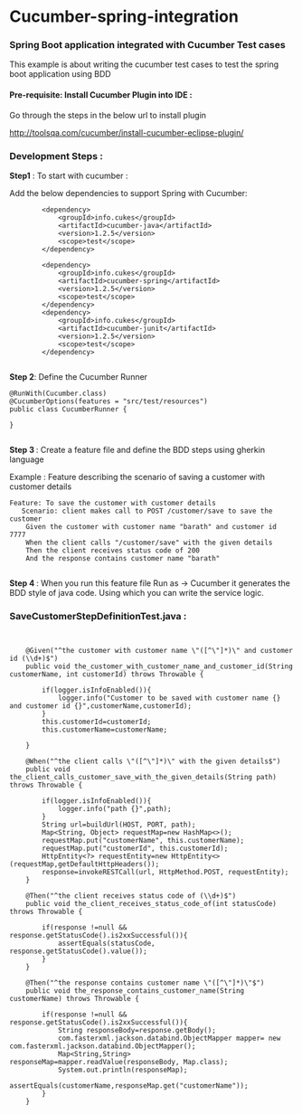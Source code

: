 # Cucumber-spring-integration
 ### Spring Boot application integrated with Cucumber Test cases

This example is about writing the cucumber test cases to test the spring boot application using BDD

#### Pre-requisite: Install Cucumber Plugin into IDE :

Go through the steps in the below url to install plugin

http://toolsqa.com/cucumber/install-cucumber-eclipse-plugin/

### Development Steps : 


<b>Step1</b> : To start with cucumber : 

Add the below dependencies to support Spring with Cucumber: 

```
   		<dependency>
			<groupId>info.cukes</groupId>
			<artifactId>cucumber-java</artifactId>
			<version>1.2.5</version>
			<scope>test</scope>
		</dependency>

		<dependency>
			<groupId>info.cukes</groupId>
			<artifactId>cucumber-spring</artifactId>
			<version>1.2.5</version>
			<scope>test</scope>
		</dependency>
		<dependency>
			<groupId>info.cukes</groupId>
			<artifactId>cucumber-junit</artifactId>
			<version>1.2.5</version>
			<scope>test</scope>
		</dependency>


```

<b>Step 2</b>: Define the Cucumber Runner 

```
@RunWith(Cucumber.class)
@CucumberOptions(features = "src/test/resources")
public class CucumberRunner {

}


```

<b>Step 3 </b> : Create a feature file and define the BDD steps using gherkin language

Example : Feature describing the scenario of saving a customer with customer details

```
Feature: To save the customer with customer details	
   Scenario: client makes call to POST /customer/save to save the customer
	Given the customer with customer name "barath" and customer id 7777
	When the client calls "/customer/save" with the given details
	Then the client receives status code of 200
	And the response contains customer name "barath"


```

<b> Step 4 </b> : When you run this feature file Run as -> Cucumber it generates the BDD style of java code. 
Using which you can write the service logic. 

### SaveCustomerStepDefinitionTest.java : 
```


	@Given("^the customer with customer name \"([^\"]*)\" and customer id (\\d+)$")
	public void the_customer_with_customer_name_and_customer_id(String customerName, int customerId) throws Throwable {
	  
		if(logger.isInfoEnabled()){
			logger.info("Customer to be saved with customer name {} and customer id {}",customerName,customerId);
		}
		this.customerId=customerId;
		this.customerName=customerName;
		
	}

	@When("^the client calls \"([^\"]*)\" with the given details$")
	public void the_client_calls_customer_save_with_the_given_details(String path) throws Throwable {
	   
		if(logger.isInfoEnabled()){
			logger.info("path {}",path);
		}
		String url=buildUrl(HOST, PORT, path);
		Map<String, Object> requestMap=new HashMap<>();
		requestMap.put("customerName", this.customerName);
		requestMap.put("customerId", this.customerId);
		HttpEntity<?> requestEntity=new HttpEntity<>(requestMap,getDefaultHttpHeaders());
		response=invokeRESTCall(url, HttpMethod.POST, requestEntity);
	}

	@Then("^the client receives status code of (\\d+)$")
	public void the_client_receives_status_code_of(int statusCode) throws Throwable {
	   
		if(response !=null && response.getStatusCode().is2xxSuccessful()){
			assertEquals(statusCode, response.getStatusCode().value());
		}
	}

	@Then("^the response contains customer name \"([^\"]*)\"$")
	public void the_response_contains_customer_name(String customerName) throws Throwable {
	    
		if(response !=null && response.getStatusCode().is2xxSuccessful()){
			String responseBody=response.getBody();
			com.fasterxml.jackson.databind.ObjectMapper mapper= new com.fasterxml.jackson.databind.ObjectMapper();
			Map<String,String> responseMap=mapper.readValue(responseBody, Map.class);
			System.out.println(responseMap);
			assertEquals(customerName,responseMap.get("customerName"));
		}
	}

```
